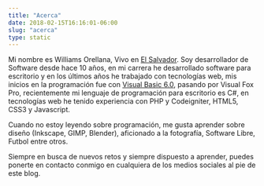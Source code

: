 ```yaml
---
title: "Acerca"
date: 2018-02-15T16:16:01-06:00
slug: "acerca"
type: static
---
```


Mi nombre es Williams Orellana, Vivo en [El Salvador](https://es.wikipedia.org/wiki/El_Salvador "El Salvador"). Soy desarrollador de Software desde hace 10 años, en mi carrera he desarrollado software para escritorio y en los últimos años he trabajado con tecnologías web, mis inicios en la programación fue con [Visual Basic 6.0](https://es.wikipedia.org/wiki/Visual_Basic "Visual Basic 6.0"), pasando por Visual Fox Pro, recientemente mi lenguaje de programación para escritorio es C#, en tecnologías web he tenido experiencia con PHP y Codeigniter, HTML5, CSS3 y Javascript.

Cuando no estoy leyendo sobre programación, me gusta aprender sobre diseño (Inkscape, GIMP, Blender), aficionado a la fotografía, Software Libre, Futbol entre otros.

Siempre en busca de nuevos retos y siempre dispuesto a aprender, puedes ponerte en contacto conmigo en cualquiera de los medios sociales al pie de este blog.